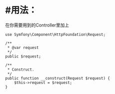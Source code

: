 #用法：
======================

在你需要用到的Controller里加上

```
use Symfony\Component\HttpFoundation\Request;

/**
 * @var request
 */
public $request;

/**
 * Construct.
 */
public function __construct(Request $request) {
    $this->request = $request;
}

```

